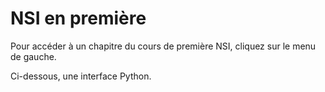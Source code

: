 # NSI en première

Pour accéder à un chapitre du cours de première NSI, cliquez sur le menu de gauche.

Ci-dessous, une interface Python.